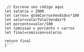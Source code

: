 ```function calculaSalario(qtdeCarrosVendidos, valorTotalVendas) {
 // Escreva seu código aqui
let salario = 2000
let carros= qtdeCarrosVendidos*100
let valor=valorTotalVendas*5
let porcento=valor/100
let comissao = porcento + carros
let final=comissao+salario

return final
}```